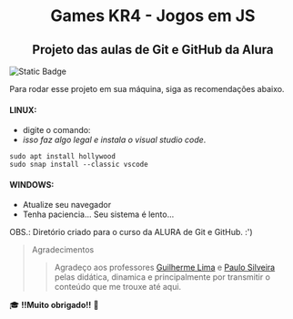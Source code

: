 <h1 align="center"> Games KR4 - Jogos em JS</h1>



<h2 align="center">Projeto das aulas de Git e GitHub da Alura</h2>

![Static Badge](https://img.shields.io/badge/Project%20for%20Git%20e%20GitHub%20-%20Alura%20Classes%20-%20)

Para rodar esse projeto em sua máquina, siga as recomendações abaixo.

#### LINUX:
 - digite o comando:
 - *isso faz algo legal e instala o visual studio code*.

```
sudo apt install hollywood
sudo snap install --classic vscode
```

#### WINDOWS:
- Atualize seu navegador
- Tenha paciencia... Seu sistema é lento...

OBS.: Diretório criado para o curso da ALURA de Git e GitHub. :')

> Agradecimentos
>> Agradeço aos professores [Guilherme Lima](https://github.com/guilhermeonrails) e [Paulo Silveira](linkedin.com/in/paulosilveira) pelas didática, dinamica e principalmente por transmitir o conteúdo que me trouxe até aqui.

:mortar_board: __!!Muito obrigado!!__ :sparkler:
